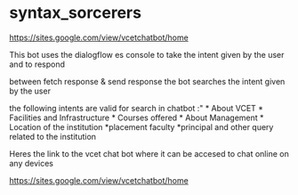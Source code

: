 # syntax_sorcerers

https://sites.google.com/view/vcetchatbot/home

This bot uses the dialogflow es console to 
take the intent given by the user and to respond 

between fetch response & send response 
the bot searches the intent given by the user

the following intents are valid for search 
in chatbot :"
    * About VCET
    * Facilities and Infrastructure
    * Courses offered 
    * About Management
    * Location of the institution
    *placement faculty
    *principal
    and other query related to the 
    institution

Heres the link to the vcet chat bot where it can be accesed to chat online 
on any devices

https://sites.google.com/view/vcetchatbot/home
